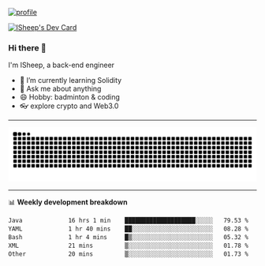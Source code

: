 [![profile](https://user-images.githubusercontent.com/54968314/208005045-e4b42f3b-833d-4242-bfcc-e764865553a2.svg)](https://www.calligrapher.ai/)

<a href="https://app.daily.dev/linziyang1106"><img src="https://api.daily.dev/devcards/v2/i4Spwx5Skx5FpTqWcwoit.png?r=kgx&type=wide" width="652" alt="ISheep's Dev Card"/></a>

### Hi there 🐏

I'm ISheep, a back-end engineer

- 🔭 I’m currently learning Solidity
- 💬 Ask me about anything
- 😄 Hobby: badminton & coding
- 👓 explore crypto and Web3.0

-------

![](https://raw.githubusercontent.com/ISheepp/ISheepp/output/github-contribution-grid-snake.svg)

-------

📊 **Weekly development breakdown**
<!--START_SECTION:waka-->

```txt
Java             16 hrs 1 min    ████████████████████░░░░░   79.53 %
YAML             1 hr 40 mins    ██░░░░░░░░░░░░░░░░░░░░░░░   08.28 %
Bash             1 hr 4 mins     █▒░░░░░░░░░░░░░░░░░░░░░░░   05.32 %
XML              21 mins         ▒░░░░░░░░░░░░░░░░░░░░░░░░   01.78 %
Other            20 mins         ▒░░░░░░░░░░░░░░░░░░░░░░░░   01.73 %
```

<!--END_SECTION:waka-->
